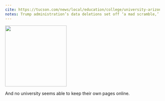 ```yaml
---
cite: https://tucson.com/news/local/education/college/university-arizona-land-acknowledgement-statement-diversity-dei-trump-administration-orders/article_7adb21a8-efc2-11ef-a393-83ebf14a3efd.html
notes: Trump administration’s data deletions set off ‘a mad scramble,’ researcher says
---
```


<img height="200vh" src="/steal-the-internet/images/u-of-a-deletes-dei.png">

And no university seems able to keep their own pages online.

